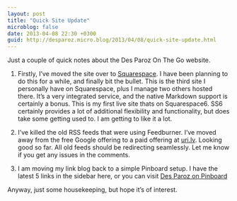 ```yaml
---
layout: post
title: "Quick Site Update"
microblog: false
date: 2013-04-08 22:30 +0300
guid: http://desparoz.micro.blog/2013/04/08/quick-site-update.html
---
```

<p>Just a couple of quick notes about the Des Paroz On The Go website.</p>

<ol>
<li><p>Firstly, I&#8217;ve moved the site over to <a href="http://squarespace.com">Squarespace</a>. I have been planning to do this for a while, and finally bit the bullet. This is the third site I personally have on Squarespace, plus I manage two others hosted there. It&#8217;s a very integrated service, and the native Markdown support is certainly a bonus. This is my first live site thats on Squarespace6. SS6 certainly provides a lot of additional flexibility and functionality, but does take some getting used to. I am getting to like it a lot.</p></li>
<li><p>I&#8217;ve killed the old RSS feeds that were using Feedburner. I&#8217;ve moved away from the free Google offering to a paid offering at <a href="http://uri.lv">uri.lv</a>. Looking good so far. All old feeds should be redirecting seamlessly. Let me know if you get any issues in the comments. </p></li>
<li><p>I am moving my link blog back to a simple Pinboard setup. I have the latest 5 links in the sidebar here, or you can visit <a href="http://djp.me/pinboard/">Des Paroz on Pinboard</a></p></li>
</ol>

<p>Anyway, just some housekeeping, but hope it&#8217;s of interest.</p>
